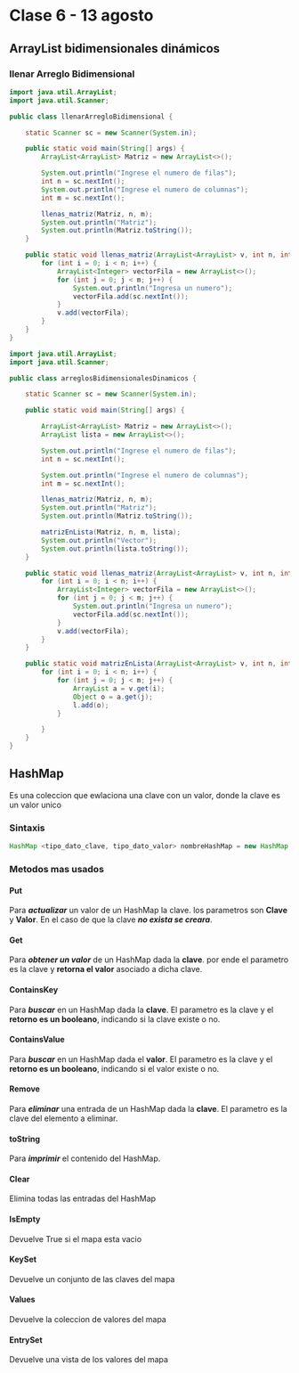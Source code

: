 # Clase 6 - 13 agosto

## ArrayList bidimensionales dinámicos

### llenar Arreglo Bidimensional

```java
import java.util.ArrayList;
import java.util.Scanner;

public class llenarArregloBidimensional {

    static Scanner sc = new Scanner(System.in);

    public static void main(String[] args) {
        ArrayList<ArrayList> Matriz = new ArrayList<>();

        System.out.println("Ingrese el numero de filas");
        int n = sc.nextInt();
        System.out.println("Ingrese el numero de columnas");
        int m = sc.nextInt();

        llenas_matriz(Matriz, n, m);
        System.out.println("Matriz");
        System.out.println(Matriz.toString());
    }

    public static void llenas_matriz(ArrayList<ArrayList> v, int n, int m) {
        for (int i = 0; i < n; i++) {
            ArrayList<Integer> vectorFila = new ArrayList<>();
            for (int j = 0; j < m; j++) {
                System.out.println("Ingresa un numero");
                vectorFila.add(sc.nextInt());
            }
            v.add(vectorFila);
        }
    }
}
```

```java
import java.util.ArrayList;
import java.util.Scanner;

public class arreglosBidimensionalesDinamicos {

    static Scanner sc = new Scanner(System.in);

    public static void main(String[] args) {

        ArrayList<ArrayList> Matriz = new ArrayList<>();
        ArrayList lista = new ArrayList<>();

        System.out.println("Ingrese el numero de filas");
        int n = sc.nextInt();

        System.out.println("Ingrese el numero de columnas");
        int m = sc.nextInt();

        llenas_matriz(Matriz, n, m);
        System.out.println("Matriz");
        System.out.println(Matriz.toString());

        matrizEnLista(Matriz, n, m, lista);
        System.out.println("Vector");
        System.out.println(lista.toString());
    }

    public static void llenas_matriz(ArrayList<ArrayList> v, int n, int m) {
        for (int i = 0; i < n; i++) {
            ArrayList<Integer> vectorFila = new ArrayList<>();
            for (int j = 0; j < m; j++) {
                System.out.println("Ingresa un numero");
                vectorFila.add(sc.nextInt());
            }
            v.add(vectorFila);
        }
    }

    public static void matrizEnLista(ArrayList<ArrayList> v, int n, int m, ArrayList l) {
        for (int i = 0; i < n; i++) {
            for (int j = 0; j < m; j++) {
                ArrayList a = v.get(i);
                Object o = a.get(j);
                l.add(o);
            }

        }
    }
}
```

## HashMap

Es una coleccion que ewlaciona una clave con un valor, donde la clave es un valor unico

### Sintaxis

```java
HashMap <tipo_dato_clave, tipo_dato_valor> nombreHashMap = new HashMap <>();
```

### Metodos mas usados 

#### Put

Para ***actualizar*** un valor de un HashMap la clave. los parametros son **Clave** y **Valor**. En el caso de que la clave ***no exista se creara***. 

#### Get 

Para ***obtener un valor*** de un HashMap dada la **clave**. por ende el parametro es la clave y **retorna el valor** asociado a dicha clave.

#### ContainsKey

Para ***buscar*** en un HashMap dada la **clave**. El parametro es la clave y el **retorno es un booleano**, indicando si la clave existe o no.

#### ContainsValue

Para ***buscar*** en un HashMap dada el **valor**. El parametro es la clave y el **retorno es un booleano**, indicando si el valor existe o no.

#### Remove

Para ***eliminar*** una entrada de un HashMap dada la **clave**. El parametro es la clave del elemento a eliminar.

#### toString

Para ***imprimir*** el contenido del HashMap.

#### Clear

Elimina todas las entradas del HashMap

#### IsEmpty

Devuelve True si el mapa esta vacio

#### KeySet

Devuelve un conjunto de las claves del mapa 

#### Values

Devuelve la coleccion de valores del mapa

#### EntrySet
 

Devuelve una vista de los valores del mapa 